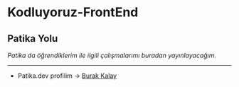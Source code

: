 # **Kodluyoruz-FrontEnd**
## Patika Yolu

*Patika da öğrendiklerim ile ilgili çalışmalarımı buradan yayınlayacağım.*

***

* Patika.dev profilim -> [Burak Kalay](https://app.patika.dev/brkkly)